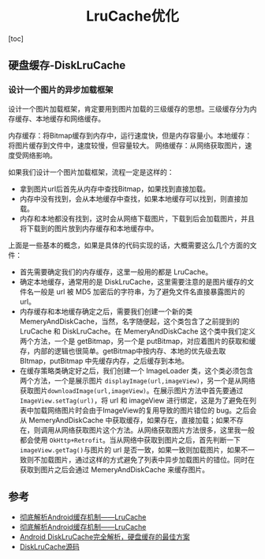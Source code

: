 <h1 align="center">LruCache优化</h1>

[toc]

## 硬盘缓存-DiskLruCache

### 设计一个图片的异步加载框架

设计一个图片加载框架，肯定要用到图片加载的三级缓存的思想。三级缓存分为内存缓存、本地缓存和网络缓存。

内存缓存：将Bitmap缓存到内存中，运行速度快，但是内存容量小。本地缓存：将图片缓存到文件中，速度较慢，但容量较大。 网络缓存：从网络获取图片，速度受网络影响。

如果我们设计一个图片加载框架，流程一定是这样的：

- 拿到图片url后首先从内存中查找Bitmap，如果找到直接加载。
- 内存中没有找到，会从本地缓存中查找，如果本地缓存可以找到，则直接加载。
- 内存和本地都没有找到，这时会从网络下载图片，下载到后会加载图片，并且将下载到的图片放到内存缓存和本地缓存中。

上面是一些基本的概念，如果是具体的代码实现的话，大概需要这么几个方面的文件：

- 首先需要确定我们的内存缓存，这里一般用的都是 LruCache。
- 确定本地缓存，通常用的是 DiskLruCache，这里需要注意的是图片缓存的文件名一般是 url 被 MD5 加密后的字符串，为了避免文件名直接暴露图片的 url。
- 内存缓存和本地缓存确定之后，需要我们创建一个新的类 MemeryAndDiskCache，当然，名字随便起，这个类包含了之前提到的 LruCache 和 DiskLruCache。在 MemeryAndDiskCache 这个类中我们定义两个方法，一个是 getBitmap，另一个是 putBitmap，对应着图片的获取和缓存，内部的逻辑也很简单。getBitmap中按内存、本地的优先级去取 BItmap，putBitmap 中先缓存内存，之后缓存到本地。
- 在缓存策略类确定好之后，我们创建一个 ImageLoader 类，这个类必须包含两个方法，一个是展示图片 `displayImage(url,imageView)`，另一个是从网络获取图片`downloadImage(url,imageView)`。在展示图片方法中首先要通过 `ImageView.setTag(url)`，将 url 和 imageView 进行绑定，这是为了避免在列表中加载网络图片时会由于ImageView的复用导致的图片错位的 bug。之后会从 MemeryAndDiskCache 中获取缓存，如果存在，直接加载；如果不存在，则调用从网络获取图片这个方法。从网络获取图片方法很多，这里我一般都会使用 `OkHttp+Retrofit`。当从网络中获取到图片之后，首先判断一下`imageView.getTag()`与图片的 url 是否一致，如果一致则加载图片，如果不一致则不加载图片，通过这样的方式避免了列表中异步加载图片的错位。同时在获取到图片之后会通过 MemeryAndDiskCache 来缓存图片。

## 参考

* [彻底解析Android缓存机制——LruCache](https://www.jianshu.com/p/b49a111147ee)
* [彻底解析Android缓存机制——LruCache](https://www.jianshu.com/p/b49a111147ee)
* [Android DiskLruCache完全解析，硬盘缓存的最佳方案](https://yuanfentiank789.github.io/2016/06/13/disklrucache/)
* [DiskLruCache源码](https://github.com/JakeWharton/DiskLruCache)